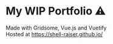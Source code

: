 # My WIP Portfolio ⚠️

Made with Gridsome, Vue.js and Vuetify <br>
Hosted at https://shell-raiser.github.io/
